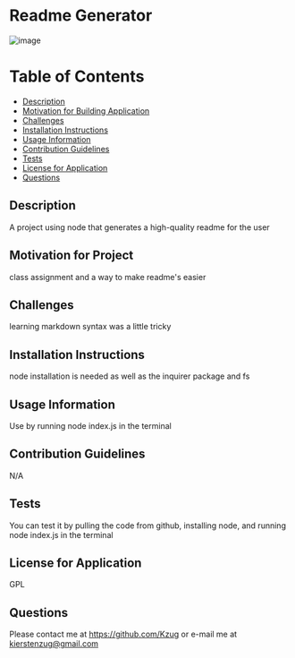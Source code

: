 # Readme Generator
  ![image](https://img.shields.io/badge/License-GPL-red)  

# Table of Contents  
* [Description](#description)  
* [Motivation for Building Application](#motivation-for-project)  
* [Challenges](#challenges)
* [Installation Instructions](#installation-instructions)
* [Usage Information](#usage-information)  
* [Contribution Guidelines](#contribution-guidelines)  
* [Tests](#tests)
* [License for Application](#license-for-application)  
* [Questions](#questions)



## Description
 A project using node that generates a high-quality readme for the user
## Motivation for Project
 class assignment and a way to make readme's easier   
## Challenges
 learning markdown syntax was a little tricky
## Installation Instructions
 node installation is needed as well as the inquirer package and fs  
## Usage Information
 Use by running node index.js in the terminal  
## Contribution Guidelines
 N/A     
## Tests
 You can test it by pulling the code from github, installing node, and running node index.js in the terminal  
## License for Application
 GPL   
## Questions
Please contact me at https://github.com/Kzug or e-mail me at kierstenzug@gmail.com
